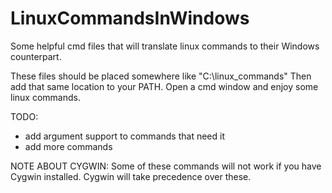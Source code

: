 LinuxCommandsInWindows
======================

Some helpful cmd files that will translate linux commands to their Windows counterpart.

These files should be placed somewhere like "C:\linux_commands\"
Then add that same location to your PATH. Open a cmd window and enjoy some linux commands.

TODO:
  - add argument support to commands that need it
  - add more commands

NOTE ABOUT CYGWIN:
Some of these commands will not work if you have Cygwin installed. Cygwin will take precedence over these.
